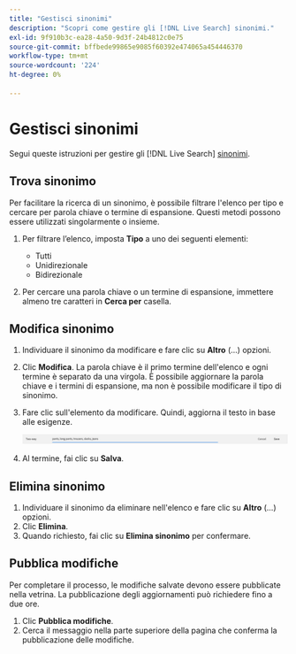 ```yaml
---
title: "Gestisci sinonimi"
description: "Scopri come gestire gli [!DNL Live Search] sinonimi."
exl-id: 9f910b3c-ea28-4a50-9d3f-24b4812c0e75
source-git-commit: bffbede99865e9085f60392e474065a454446370
workflow-type: tm+mt
source-wordcount: '224'
ht-degree: 0%

---
```


# Gestisci sinonimi

Segui queste istruzioni per gestire gli [!DNL Live Search] [sinonimi](synonyms.md).

## Trova sinonimo

Per facilitare la ricerca di un sinonimo, è possibile filtrare l&#39;elenco per tipo e cercare per parola chiave o termine di espansione.  Questi metodi possono essere utilizzati singolarmente o insieme.

1. Per filtrare l’elenco, imposta **Tipo** a uno dei seguenti elementi:

   * Tutti
   * Unidirezionale
   * Bidirezionale

1. Per cercare una parola chiave o un termine di espansione, immettere almeno tre caratteri in **Cerca per** casella.

## Modifica sinonimo

1. Individuare il sinonimo da modificare e fare clic su **Altro** (...) opzioni.

1. Clic **Modifica**.
La parola chiave è il primo termine dell&#39;elenco e ogni termine è separato da una virgola. È possibile aggiornare la parola chiave e i termini di espansione, ma non è possibile modificare il tipo di sinonimo.
1. Fare clic sull&#39;elemento da modificare. Quindi, aggiorna il testo in base alle esigenze.

   ![modifica sinonimo bidirezionale](assets/synonym-two-way-edit.png)

1. Al termine, fai clic su **Salva**.

## Elimina sinonimo

1. Individuare il sinonimo da eliminare nell&#39;elenco e fare clic su **Altro** (...) opzioni.
1. Clic **Elimina**.
1. Quando richiesto, fai clic su **Elimina sinonimo** per confermare.

## Pubblica modifiche

Per completare il processo, le modifiche salvate devono essere pubblicate nella vetrina. La pubblicazione degli aggiornamenti può richiedere fino a due ore.

1. Clic **Pubblica modifiche**.
1. Cerca il messaggio nella parte superiore della pagina che conferma la pubblicazione delle modifiche.
